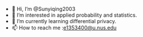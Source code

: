 - 👋 Hi, I’m @Sunyiqing2003
- 👀 I’m interested in applied probability and statistics.
- 🌱 I’m currently learning differential privacy.
- 📫 How to reach me :e1353400@u.nus.edu

<!---
Sunyiqing2003/Sunyiqing2003 is a ✨ special ✨ repository because its `README.md` (this file) appears on your GitHub profile.
You can click the Preview link to take a look at your changes.
--->
